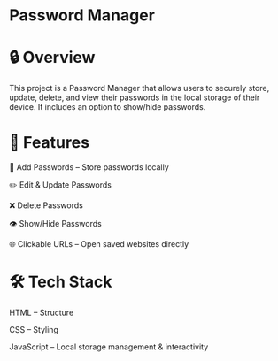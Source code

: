 # Password Manager

# 🔒 Overview

This project is a Password Manager that allows users to securely store, update, delete, and view their passwords in the local storage of their device. It includes an option to show/hide passwords.

# 🚀 Features

🔑 Add Passwords – Store passwords locally

✏️ Edit & Update Passwords

❌ Delete Passwords

👁️ Show/Hide Passwords

🌐 Clickable URLs – Open saved websites directly

# 🛠️ Tech Stack

HTML – Structure

CSS – Styling

JavaScript – Local storage management & interactivity
